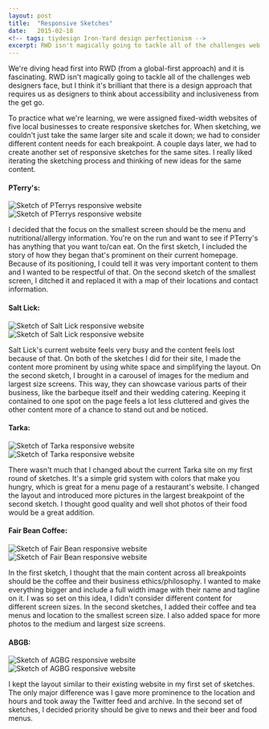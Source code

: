 ```yaml
---
layout: post
title:  "Responsive Sketches"
date:   2015-02-18
<!-- tags: tiydesign Iron-Yard design perfectionism -->
excerpt: RWD isn't magically going to tackle all of the challenges web designers face, but I think it's brilliant that there is a design approach that requires us as designers to think about accessibility and inclusiveness from the get go. 
---
```

<p>We're diving head first into RWD (from a global-first approach) and it is fascinating. RWD isn't magically going to tackle all of the challenges web designers face, but I think it's brilliant that there is a design approach that requires us as designers to think about accessibility and inclusiveness from the get go.</p>

<p>To practice what we're learning, we were assigned fixed-width websites of five local businesses to create responsive sketches for. When sketching, we couldn't just take the same larger site and scale it down; we had to consider different content needs for each breakpoint. A couple days later, we had to create another set of responsive sketches for the same sites. I really liked iterating the sketching process and thinking of new ideas for the same content.</p>

<h4>PTerry's:</h4>
<div class="post-float-container">
	<img src="/img/blog/PTerrys1.JPG" alt="Sketch of PTerrys responsive website" class="post-float-image">
	<img src="/img/blog/PTerrys2.JPG" alt="Sketch of PTerrys responsive website" class="post-float-image">
</div>
<p>I decided that the focus on the smallest screen should be the menu and nutritional/allergy information. You're on the run and want to see if PTerry's has anything that you want to/can eat. On the first sketch, I included the story of how they began that's prominent on their current homepage. Because of its positioning, I could tell it was very important content to them and I wanted to be respectful of that. On the second sketch of the smallest screen, I ditched it and replaced it with a map of their locations and contact information.</p>

<h4>Salt Lick:</h4>
<div class="post-float-container">
	<img src="/img/blog/SaltLick1.JPG" alt="Sketch of Salt Lick responsive website" class="post-float-image">
	<img src="/img/blog/SaltLick2.JPG" alt="Sketch of Salt Lick responsive website" class="post-float-image">
</div>
<p>Salt Lick's current website feels very busy and the content feels lost because of that. On both of the sketches I did for their site, I made the content more prominent by using white space and simplifying the layout. On the second sketch, I brought in a carousel of images for the medium and largest size screens. This way, they can showcase various parts of their business, like the barbeque itself and their wedding catering. Keeping it contained to one spot on the page feels a lot less cluttered and gives the other content more of a chance to stand out and be noticed.</p>

<h4>Tarka:</h4>
<div class="post-float-container">
	<img src="/img/blog/Tarka1.JPG" alt="Sketch of Tarka responsive website" class="post-float-image">
	<img src="/img/blog/Tarka2.JPG" alt="Sketch of Tarka responsive website" class="post-float-image">
</div>
<p>There wasn't much that I changed about the current Tarka site on my first round of sketches. It's a simple grid system with colors that make you hungry, which is great for a menu page of a restaurant's website. I changed the layout and introduced more pictures in the largest breakpoint of the second sketch. I thought good quality and well shot photos of their food would be a great addition.</p>

<h4>Fair Bean Coffee:</h4>
<div class="post-float-container">
	<img src="/img/blog/FairBean1.JPG" alt="Sketch of Fair Bean responsive website" class="post-float-image">
	<img src="/img/blog/FairBean2.JPG" alt="Sketch of Fair Bean responsive website" class="post-float-image">
</div>
<p>In the first sketch, I thought that the main content across all breakpoints should be the coffee and their business ethics/philosophy. I wanted to make everything bigger and include a full width image with their name and tagline on it. I was so set on this idea, I didn't consider different content for different screen sizes. In the second sketches, I added their coffee and tea menus and location to the smallest screen size. I also added space for more photos to the medium and largest size screens.</p>

<h4>ABGB:</h4>
<div class="post-float-container">
	<img src="/img/blog/ABGB1.JPG" alt="Sketch of AGBG responsive website" class="post-float-image">
	<img src="/img/blog/ABGB2.JPG" alt="Sketch of AGBG responsive website" class="post-float-image">
</div>
<p>I kept the layout similar to their existing website in my first set of sketches. The only major difference was I gave more prominence to the location and hours and took away the Twitter feed and archive. In the second set of sketches, I decided priority should be give to news and their beer and food menus.</p>
